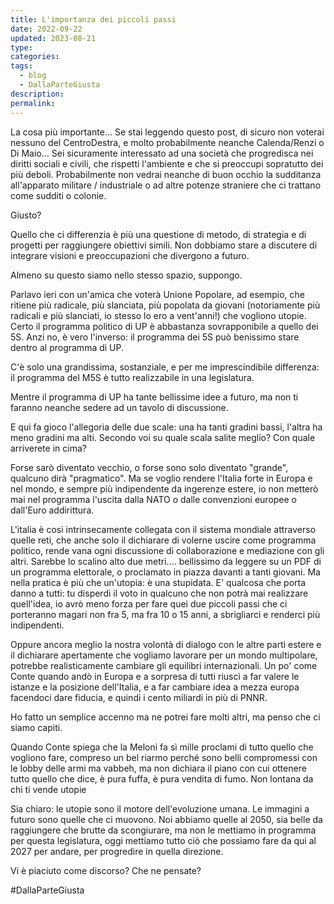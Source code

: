 ```yaml
---
title: L'importanza dei piccoli passi
date: 2022-09-22
updated: 2023-08-21
type: 
categories: 
tags:
  - blog
  - DallaParteGiusta
description: 
permalink: 
---
```


La cosa più importante...
Se stai leggendo questo post, di sicuro non voterai nessuno del CentroDestra, e molto probabilmente neanche Calenda/Renzi o Di Maio...
Sei sicuramente interessato ad una società che progredisca nei diritti sociali e civili, che rispetti l'ambiente e che si preoccupi sopratutto dei più deboli. Probabilmente non vedrai neanche di buon occhio la sudditanza all'apparato militare / industriale o ad altre potenze straniere che ci trattano come sudditi o colonie.

Giusto?

Quello che ci differenzia è più una questione di metodo, di strategia e di progetti per raggiungere obiettivi simili. Non dobbiamo stare a discutere di integrare visioni e preoccupazioni che divergono a futuro.

Almeno su questo siamo nello stesso spazio, suppongo.

Parlavo ieri con un'amica che voterà Unione Popolare, ad esempio, che ritiene più radicale, più slanciata, più popolata da giovani (notoriamente più radicali e più slanciati, io stesso lo ero a vent'anni!) che vogliono utopie.
Certo il programma politico di UP è abbastanza sovrapponibile a quello dei 5S. Anzi no, è vero l'inverso: il programma dei 5S può benissimo stare dentro al programma di UP. 

C'è solo una grandissima, sostanziale, e per me imprescindibile differenza: il programma del M5S è tutto realizzabile in una legislatura.

Mentre il programma di UP ha tante bellissime idee a futuro, ma non ti faranno neanche sedere ad un tavolo di discussione.

E qui fa gioco l'allegoria delle due scale: una ha tanti gradini bassi, l'altra ha meno gradini ma alti. Secondo voi su quale scala salite meglio? Con quale arriverete in cima?

Forse sarò diventato vecchio, o forse sono solo diventato "grande", qualcuno dirà "pragmatico". Ma se voglio rendere l'Italia forte in Europa e nel mondo, e sempre più indipendente da ingerenze estere, io non metterò mai nel programma l'uscita dalla NATO o dalle convenzioni europee o dall'Euro addirittura.

L'italia è così intrinsecamente collegata con il sistema mondiale attraverso quelle reti, che anche solo il dichiarare di volerne uscire come programma politico, rende vana ogni discussione di collaborazione e mediazione con gli altri.
Sarebbe lo scalino alto due metri.... bellissimo da leggere su un PDF di un programma elettorale, o proclamato in piazza davanti a tanti giovani.
Ma nella pratica è più che un'utopia: è una stupidata. E' qualcosa che porta danno a tutti: tu disperdi il voto in qualcuno che non potrà mai realizzare quell'idea, io avrò meno forza per fare quei due piccoli passi che ci porteranno magari non fra 5, ma fra 10 o 15 anni, a sbrigliarci e renderci più indipendenti.

Oppure ancora meglio la nostra volontà di dialogo con le altre parti estere e il dichiarare apertamente che vogliamo lavorare per un mondo multipolare, potrebbe realisticamente cambiare gli equilibri internazionali. Un po' come Conte quando andò in Europa e a sorpresa di tutti riuscì a far valere le istanze e la posizione dell'Italia, e a far cambiare idea a mezza europa facendoci dare fiducia, e quindi i cento miliardi in più di PNNR.

Ho fatto un semplice accenno ma ne potrei fare molti altri, ma penso che ci siamo capiti.

Quando Conte spiega che la Meloni fa sì mille proclami di tutto quello che vogliono fare, compreso un bel riarmo perché sono belli compromessi con le lobby delle armi ma vabbeh, ma non dichiara il piano con cui ottenere tutto quello che dice, è pura fuffa, è pura vendita di fumo.
Non lontana da chi ti vende utopie

Sia chiaro: le utopie sono il motore dell'evoluzione umana. Le immagini a futuro sono quelle che ci muovono. Noi abbiamo quelle al 2050, sia belle da raggiungere che brutte da scongiurare, ma non le mettiamo in programma per questa legislatura, oggi mettiamo tutto ciò che possiamo fare da qui al 2027 per andare, per progredire in quella direzione.

Vi è piaciuto come discorso? Che ne pensate?

#DallaParteGiusta 